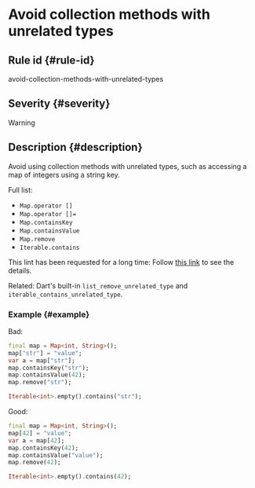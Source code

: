 # Avoid collection methods with unrelated types

## Rule id {#rule-id}

avoid-collection-methods-with-unrelated-types

## Severity {#severity}

Warning

## Description {#description}

Avoid using collection methods with unrelated types, such as accessing a map of integers using a string key.

Full list:

* `Map.operator []`
* `Map.operator []=`
* `Map.containsKey`
* `Map.containsValue`
* `Map.remove`
* `Iterable.contains`

This lint has been requested for a long time: Follow [this link](https://github.com/dart-lang/linter/issues/1307) to see the details.

Related: Dart's built-in `list_remove_unrelated_type` and `iterable_contains_unrelated_type`.

### Example {#example}

Bad:

```dart
final map = Map<int, String>();
map["str"] = "value";
var a = map["str"];
map.containsKey("str");
map.containsValue(42);
map.remove("str");

Iterable<int>.empty().contains("str");
```

Good:

```dart
final map = Map<int, String>();
map[42] = "value";
var a = map[42];
map.containsKey(42);
map.containsValue("value");
map.remove(42);

Iterable<int>.empty().contains(42);
```
